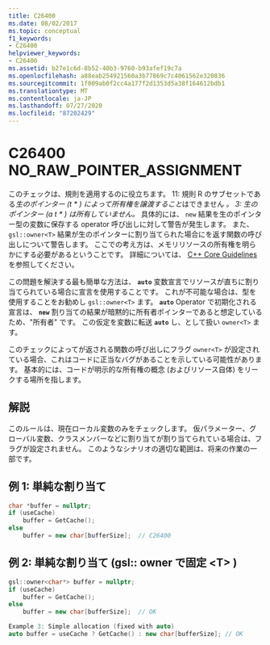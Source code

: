 ```yaml
---
title: C26400
ms.date: 08/02/2017
ms.topic: conceptual
f1_keywords:
- C26400
helpviewer_keywords:
- C26400
ms.assetid: b27e1c6d-8b52-40b3-9760-b93afef19c7a
ms.openlocfilehash: a88eab254921560a3b77869c7c4061562e320836
ms.sourcegitcommit: 1f009ab0f2cc4a177f2d1353d5a38f164612bdb1
ms.translationtype: MT
ms.contentlocale: ja-JP
ms.lasthandoff: 07/27/2020
ms.locfileid: "87202429"
---
```

# <a name="c26400-no_raw_pointer_assignment"></a>C26400 NO_RAW_POINTER_ASSIGNMENT

このチェックは、規則を適用するのに役立ちます。 11: 規則 R のサブセットである*生のポインター (t \* ) によって所有権を譲渡すること*はできません *。 3: 生のポインター (a t \* ) は所有していません。* 具体的には、 `new` 結果を生のポインター型の変数に保存する operator 呼び出しに対して警告が発生します。 また、 `gsl::owner<T>` 結果が生のポインターに割り当てられた場合にを返す関数の呼び出しについて警告します。 ここでの考え方は、メモリリソースの所有権を明らかにする必要があるということです。 詳細については、 [C++ Core Guidelines](https://github.com/isocpp/CppCoreGuidelines/blob/master/CppCoreGuidelines.md#r-resource-management)を参照してください。

この問題を解決する最も簡単な方法は、 **`auto`** 変数宣言でリソースが直ちに割り当てられている場合に宣言を使用することです。 これが不可能な場合は、型を使用することをお勧めし `gsl::owner<T>` ます。 **`auto`** Operator で初期化される宣言は、 **`new`** 割り当ての結果が暗黙的に所有者ポインターであると想定しているため、"所有者" です。 この仮定を変数に転送 **`auto`** し、として扱い `owner<T>` ます。

このチェックによってが返される関数の呼び出しにフラグ `owner<T>` が設定されている場合、これはコードに正当なバグがあることを示している可能性があります。 基本的には、コードが明示的な所有権の概念 (およびリソース自体) をリークする場所を指します。

## <a name="remarks"></a>解説

このルールは、現在ローカル変数のみをチェックします。 仮パラメーター、グローバル変数、クラスメンバーなどに割り当てが割り当てられている場合は、フラグが設定されません。 このようなシナリオの適切な範囲は、将来の作業の一部です。

## <a name="example-1-simple-allocation"></a>例 1: 単純な割り当て

```cpp
char *buffer = nullptr;
if (useCache)
    buffer = GetCache();
else
    buffer = new char[bufferSize];  // C26400
```

## <a name="example-2-simple-allocation-fixed-with-gslownert"></a>例 2: 単純な割り当て (gsl:: owner で固定 \<T> )

```cpp
gsl::owner<char*> buffer = nullptr;
if (useCache)
    buffer = GetCache();
else
    buffer = new char[bufferSize];  // OK

Example 3: Simple allocation (fixed with auto)
auto buffer = useCache ? GetCache() : new char[bufferSize]; // OK
```
